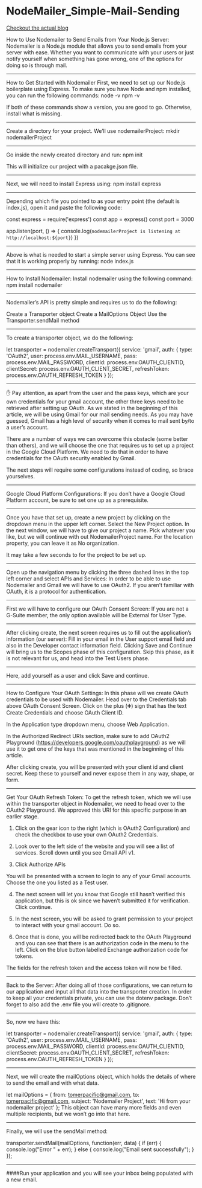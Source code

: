 # NodeMailer_Simple-Mail-Sending

[Checkout the actual blog](https://www.freecodecamp.org/news/use-nodemailer-to-send-emails-from-your-node-js-server/)

How to Use Nodemailer to Send Emails from Your Node.js Server:
Nodemailer is a Node.js module that allows you to send emails from your server with ease. Whether you want to communicate with your users or just notify yourself when something has gone wrong, one of the options for doing so is through mail.

--------------------------------------------

How to Get Started with Nodemailer
First, we need to set up our Node.js boilerplate using Express. To make sure you have Node and npm installed, you can run the following commands:
node -v 
npm -v

If both of these commands show a version, you are good to go. Otherwise, install what is missing.

--------------------------------------------

Create a directory for your project. We’ll use nodemailerProject:
mkdir nodemailerProject

--------------------------------------------

Go inside the newly created directory and run:
npm init

This will initialize our project with a pacakge.json file.

--------------------------------------------

Next, we will need to install Express using:
npm install express

--------------------------------------------

Depending which file you pointed to as your entry point (the default is index.js), open it and paste the following code:

const express = require('express')
const app = express()
const port = 3000

app.listen(port, () => {
  console.log(`nodemailerProject is listening at http://localhost:${port}`)
})

--------------------------------------------

Above is what is needed to start a simple server using Express. You can see that it is working properly by running:
node index.js

--------------------------------------------

How to Install Nodemailer:
Install nodemailer using the following command:
npm install nodemailer

--------------------------------------------

Nodemailer’s API is pretty simple and requires us to do the following:

Create a Transporter object
Create a MailOptions Object
Use the Transporter.sendMail method

--------------------------------------------

To create a transporter object, we do the following:

let transporter = nodemailer.createTransport({
      service: 'gmail',
      auth: {
        type: 'OAuth2',
        user: process.env.MAIL_USERNAME,
        pass: process.env.MAIL_PASSWORD,
        clientId: process.env.OAUTH_CLIENTID,
        clientSecret: process.env.OAUTH_CLIENT_SECRET,
        refreshToken: process.env.OAUTH_REFRESH_TOKEN
      }
    });
    
--------------------------------------------

✋ Pay attention, as apart from the user and the pass keys, which are your own credentials for your gmail account, the other three keys need to be retrieved after setting up OAuth.
As we stated in the beginning of this article, we will be using Gmail for our mail sending needs. As you may have guessed, Gmail has a high level of security when it comes to mail sent by/to a user’s account.

There are a number of ways we can overcome this obstacle (some better than others), and we will choose the one that requires us to set up a project in the Google Cloud Platform. We need to do that in order to have credentials for the OAuth security enabled by Gmail.

The next steps will require some configurations instead of coding, so brace yourselves.

--------------------------------------------

Google Cloud Platform Configurations:
If you don’t have a Google Cloud Platform account, be sure to set one up as a prerequisite.

--------------------------------------------

Once you have that set up, create a new project by clicking on the dropdown menu in the upper left corner.
Select the New Project option.
In the next window, we will have to give our project a name.
Pick whatever you like, but we will continue with out NodemailerProject name.
For the location property, you can leave it as No organization.

It may take a few seconds to for the project to be set up.

--------------------------------------------

Open up the navigation menu by clicking the three dashed lines in the top left corner and select APIs and Services:
In order to be able to use Nodemailer and Gmail we will have to use OAuth2.
If you aren’t familiar with OAuth, it is a protocol for authentication.

--------------------------------------------

First we will have to configure our OAuth Consent Screen:
If you are not a G-Suite member, the only option available will be External for User Type.

--------------------------------------------

After clicking create, the next screen requires us to fill out the application’s information (our server):
Fill in your email in the User support email field and also in the Developer contact information field.
Clicking Save and Continue will bring us to the Scopes phase of this configuration.
Skip this phase, as it is not relevant for us, and head into the Test Users phase.

--------------------------------------------

Here, add yourself as a user and click Save and continue.

--------------------------------------------

How to Configure Your OAuth Settings:
In this phase will we create OAuth credentials to be used with Nodemailer.
Head over to the Credentials tab above OAuth Consent Screen. Click on the plus (➕) sign that has the text Create Credentials and choose OAuth Client ID.

In the Application type dropdown menu, choose Web Application.

In the Authorized Redirect URIs section, make sure to add OAuth2 Playground (https://developers.google.com/oauthplayground) as we will use it to get one of the keys that was mentioned in the beginning of this article.

After clicking create, you will be presented with your client id and client secret.
Keep these to yourself and never expose them in any way, shape, or form.

--------------------------------------------

Get Your OAuth Refresh Token:
To get the refresh token, which we will use within the transporter object in Nodemailer, we need to head over to the OAuth2 Playground.
We approved this URI for this specific purpose in an earlier stage.

1. Click on the gear icon to the right (which is OAuth2 Configuration) and check the checkbox to use your own OAuth2 Credentials.

2. Look over to the left side of the website and you will see a list of services. Scroll down until you see Gmail API v1.

3. Click Authorize APIs

You will be presented with a screen to login to any of your Gmail accounts. Choose the one you listed as a Test user.

4. The next screen will let you know that Google still hasn’t verified this application, but this is ok since we haven’t submitted it for verification.
Click continue.

5. In the next screen, you will be asked to grant permission to your project to interact with your gmail account. Do so.

6. Once that is done, you will be redirected back to the OAuth Playground and you can see that there is an authorization code in the menu to the left.
Click on the blue button labelled Exchange authorization code for tokens.

The fields for the refresh token and the access token will now be filled.

--------------------------------------------

Back to the Server:
After doing all of those configurations, we can return to our application and input all that data into the transporter creation.
In order to keep all your credentials private, you can use the dotenv package.
Don’t forget to also add the .env file you will create to .gitignore.

--------------------------------------------

So, now we have this:

let transporter = nodemailer.createTransport({
      service: 'gmail',
      auth: {
        type: 'OAuth2',
        user: process.env.MAIL_USERNAME,
        pass: process.env.MAIL_PASSWORD,
        clientId: process.env.OAUTH_CLIENTID,
        clientSecret: process.env.OAUTH_CLIENT_SECRET,
        refreshToken: process.env.OAUTH_REFRESH_TOKEN
      }
    });
    
--------------------------------------------

Next, we will create the mailOptions object, which holds the details of where to send the email and with what data.

let mailOptions = {
      from: tomerpacific@gmail.com,
      to: tomerpacific@gmail.com,
      subject: 'Nodemailer Project',
      text: 'Hi from your nodemailer project'
    };
This object can have many more fields and even multiple recipients, but we won’t go into that here.

--------------------------------------------

Finally, we will use the sendMail method:

transporter.sendMail(mailOptions, function(err, data) {
      if (err) {
        console.log("Error " + err);
      } else {
        console.log("Email sent successfully");
      }
    });
    
--------------------------------------------

####Run your application and you will see your inbox being populated with a new email.

